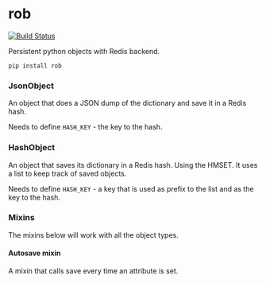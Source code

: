 # rob

[![Build Status](https://travis-ci.org/relekang/rob.png?branch=master)](https://travis-ci.org/relekang/rob)

Persistent python objects with Redis backend.

    pip install rob

### JsonObject
An object that does a JSON dump of the dictionary
and save it in a Redis hash.

Needs to define `HASH_KEY` - the key to the hash.
 
### HashObject
An object that saves its dictionary in a Redis hash. Using the HMSET.
It uses a list to keep track of saved objects.

Needs to define `HASH_KEY` - a key that is used as prefix to the list and
as the key to the hash.

### Mixins
The mixins below will work with all the object types.

#### Autosave mixin
A mixin that calls save every time an attribute is set.

